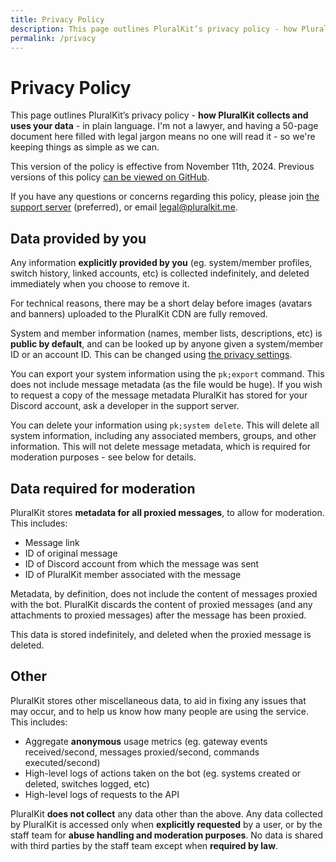 ```yaml
---
title: Privacy Policy
description: This page outlines PluralKit’s privacy policy - how PluralKit collects and uses your data - in plain language.
permalink: /privacy
---
```


# Privacy Policy

This page outlines PluralKit’s privacy policy - **how PluralKit collects and uses your data** - in plain language.
I'm not a lawyer, and having a 50-page document here filled with legal jargon means no one will read it - so we're keeping things as simple as we can.

This version of the policy is effective from November 11th, 2024. Previous versions of this policy [can be viewed on GitHub](<https://github.com/PluralKit/PluralKit/commits/main/docs/content/privacy-policy.md>).

If you have any questions or concerns regarding this policy, please join [the support server](<https://discord.gg/PczBt78>) (preferred), or email [legal@pluralkit.me](mailto:legal@pluralkit.me).

## Data provided by you

Any information **explicitly provided by you** (eg. system/member profiles, switch history, linked accounts, etc) is collected indefinitely, and deleted immediately when you choose to remove it.

For technical reasons, there may be a short delay before images (avatars and banners) uploaded to the PluralKit CDN are fully removed.

System and member information (names, member lists, descriptions, etc) is **public by default**, and can be looked up by anyone given a system/member ID or an account ID. This can be changed using [the privacy settings](/guide/#privacy).

You can export your system information using the `pk;export` command. This does not include message metadata (as the file would be huge). If you wish to request a copy of the message metadata PluralKit has stored for your Discord account, ask a developer in the support server.

You can delete your information using `pk;system delete`. This will delete all system information, including any associated members, groups, and other information. This will not delete message metadata, which is required for moderation purposes - see below for details.

## Data required for moderation

PluralKit stores **metadata for all proxied messages**, to allow for moderation. This includes:

- Message link
- ID of original message
- ID of Discord account from which the message was sent
- ID of PluralKit member associated with the message

Metadata, by definition, does not include the content of messages proxied with the bot. PluralKit discards the content of proxied messages (and any attachments to proxied messages) after the message has been proxied.

This data is stored indefinitely, and deleted when the proxied message is deleted.

## Other

PluralKit stores other miscellaneous data, to aid in fixing any issues that may occur, and to help us know how many people are using the service. This includes:

- Aggregate **anonymous** usage metrics (eg. gateway events received/second, messages proxied/second, commands executed/second)
- High-level logs of actions taken on the bot (eg. systems created or deleted, switches logged, etc)
- High-level logs of requests to the API

PluralKit **does not collect** any data other than the above.
Any data collected by PluralKit is accessed only when **explicitly requested** by a user, or by the staff team for **abuse handling and moderation purposes**.
No data is shared with third parties by the staff team except when **required by law**.
